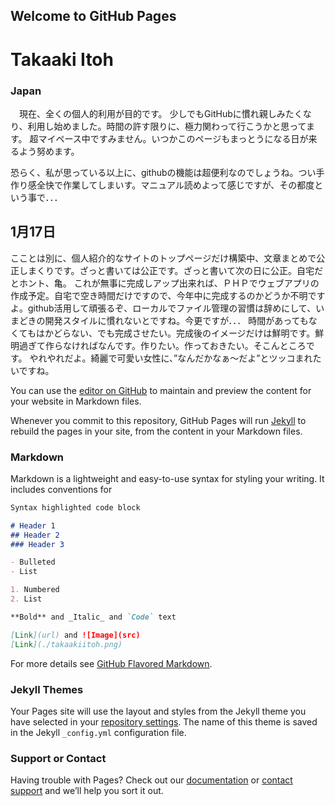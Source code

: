 ## Welcome to GitHub Pages

# Takaaki Itoh 
### Japan

　現在、全くの個人的利用が目的です。
少しでもGitHubに慣れ親しみたくなり、利用し始めました。時間の許す限りに、極力関わって行こうかと思ってます。
超マイペース中ですみません。いつかこのページもまっとうになる日が来るよう努めます。

恐らく、私が思っている以上に、githubの機能は超便利なのでしょうね。つい手作り感全快で作業してしまいす。マニュアル読めよって感じですが、その都度という事で．．．

## 1月17日
こことは別に、個人紹介的なサイトのトップページだけ構築中、文章まとめで公正しまくりです。ざっと書いては公正です。ざっと書いて次の日に公正。自宅だとホント、亀。
これが無事に完成しアップ出来れば、ＰＨＰでウェブアプリの作成予定。自宅で空き時間だけですので、今年中に完成するのかどうか不明ですよ。github活用して頑張るぞ、ローカルでファイル管理の習慣は辞めにして、いまどきの開発スタイルに慣れないとですね。今更ですが．．．
時間があってもなくてもはかどらない、でも完成させたい。完成後のイメージだけは鮮明です。鮮明過ぎて作らなければなんです。作りたい。作っておきたい。そこんところです。
やれやれだよ。綺麗で可愛い女性に、”なんだかなぁ～だよ”とツッコまれたいですね。







 
 
You can use the [editor on GitHub](https://github.com/takaaki-itoh/takaaki-itoh-github.io/edit/gh-pages/index.md) to maintain and preview the content for your website in Markdown files.

Whenever you commit to this repository, GitHub Pages will run [Jekyll](https://jekyllrb.com/) to rebuild the pages in your site, from the content in your Markdown files.

### Markdown

Markdown is a lightweight and easy-to-use syntax for styling your writing. It includes conventions for

```markdown
Syntax highlighted code block

# Header 1
## Header 2
### Header 3

- Bulleted
- List

1. Numbered
2. List

**Bold** and _Italic_ and `Code` text

[Link](url) and ![Image](src)
[Link](./takaakiitoh.png)

```

For more details see [GitHub Flavored Markdown](https://guides.github.com/features/mastering-markdown/).

### Jekyll Themes

Your Pages site will use the layout and styles from the Jekyll theme you have selected in your [repository settings](https://github.com/takaaki-itoh/takaaki-itoh-github.io/settings). The name of this theme is saved in the Jekyll `_config.yml` configuration file.

### Support or Contact

Having trouble with Pages? Check out our [documentation](https://docs.github.com/categories/github-pages-basics/) or [contact support](https://github.com/contact) and we’ll help you sort it out.
